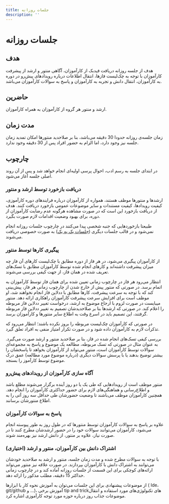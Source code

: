 ```yaml
---
title: جلسات روزانه
description: ''
---
```


# جلسات روزانه

## هدف

هدف از جلسه روزانه دریافت فیدبک از کارآموزان، آگاهی منتور و ارشد از پیشرفت کارآموزان با توجه به چک‌‌‌لیست فازها، انتقال
اطلاعات درباره رویدادهای پیش‌رو در دوره به کارآموزان، انتقال دانش و تجربه به کارآموزان و پاسخ به سوالات کارآموزان
می‌باشد.

## حاضرین

ارشد و منتور هر گروه از کارآموزان به همراه کارآموزان.

## مدت زمان

زمان جلسه‌ی روزانه حدودا 30 دقیقه می‌باشد، بنا بر صلاحدید منتورها امکان تمدید زمان جلسه نیز وجود دارد، اما الزام به حضور
افراد پس از 30 دقیقه وجود ندارد.

## چارچوب

در ابتدای جلسه به رسم ادب، احوال پرسی اولیه‌ای انجام خواهد شد و پس از آن روند اصلی جلسه آغاز می‌شود.

### دریافت بازخورد توسط ارشد و منتور

ارشدها و منتورها موظف هستند، همواره از کارآموزان درباره فرایندهای دوره کارآموزی، کیفیت رویدادها، کیفیت مستندات و سایر
موضوعات عمومی
بازخورد دریافت کنند. هدف از دریافت بازخورد این است که در صورت مشاهده هرگونه عدم رضایت کارآموزان از دوره، برای بهبود
وضعیت اقدامات لازم صورت بگیرد.

طبیعتا بازخوردهایی که جنبه شخصی پیدا می‌کنند در
چارچوب جلسات روزانه انجام نمی‌شود و در قالب جلسات دیگری
([جلسات یک به یک](./04-1-1.md))
به صورت خصوصی دریافت می‌شوند.

### پیگیری کارها توسط منتور

از کارآموزان پیگیری می‌شود، در هر فاز از دوره مطابق با چک‌لیست کارهای آن فاز چه میزان پیشرفت داشته‌اند و کارهای انجام
شده
توسط کارآموزان مطابق با تسک‌های تعریف شده در همان فاز، از جهت کیفی بررسی می‌شوند.

انتظار می‌رود هر فاز در چارچوب زمانی تعیین شده برای همان فاز توسط کارآموزان به اتمام برسد.
در صورتی که منتور پیش از خارج شدن از چارچوب زمانی هر فاز، پیش‌بینی کند که با توجه به سرعت پیشرفت، کارها مطابق
با ددلاین فاز انجام نخواهند شد، او موظف است برای افزایش سرعت پیشرفت کارآموزان راهکاری ارائه
دهد. منتور میبایست در صورت لزوم با ارجاع موضوع به ارشد، درخواست تغییر ددلاین فاز مربوطه را اعلام کند. در صورتی که ارشدها
بنا بر
صلاحدیدشان تصمیم به تغییر ددلاین فاز مربوطه گرفتند، این تصمیم باید در اسرع وقت به اطلاع سایر منتورها و کارآموزان
برسد.

در صورتی که
کارآموزان چک‌لیست مربوطه را بروز نکرده باشند؛ انتظار می‌رود که تذکرات لازم به کارآموزان داده شود و در صورت تکرار امتیاز
منفی به افراد تعلق گیرد.

بررسی کیفی تسک‌های انجام شده در فاز، بنا بر صلاحدید منتور و ارشد صورت می‌گیرد. به عنوان مثال در صورتی که تسک مربوطه،
مطالعه یک موضوع و پاسخ به مجموعه‌ای سوالات توسط کارآموزان است، منتور می‌تواند از کارآموزان بخواهد تا پاسخشان را بیشتر
توضیح بدهند یا با پرسش سوالات دیگری (درباره موضوع مورد مطالعه) عمق درک موضوع توسط کارآموز را بسنجد.

### آگاه سازی کارآموزان از رویدادهای پیش‌رو

منتور موظف است از رویدادهایی که طی یک یا دو روز آینده برگزار می‌شوند مطلع باشد و اطلاع‌رسانی و هماهنگی‌های لازم برای
حضور حداکثری کارآموزان را
انجام دهد. همچنین کارآموزان موظف می‌باشند تا وضعیت حضورشان طی حداقل سه روز آتی را به اطلاع منتورشان برسانند.

### پاسخ به سوالات کارآموزان

علاوه بر پاسخ به سوالات کارآموزان توسط منتورها که در طول روز به طور پیوسته انجام می‌شود، کارآموزان می‌توانند سوالات خود
را در حضور
ارشدشان مطرح کنند تا در صورت نیاز، علاوه بر منتور، از دانش ارشد نیز بهره‌مند شوند.

### اشتراک دانش بین کارآموزان، منتور و ارشد (اختیاری)

با توجه به سوالات مطرح شده و مدت زمان جلسه، منتور و ارشد به صلاحدید خودشان می‌توانند به اشتراک دانش با کارآموزان
بپردازند.
در صورت علاقه نیز منتور می‌تواند ارائه‌های کوچکی برای این قسمت از جلسات روزانه آماده کند و در چارچوب زمانی حداکثر 15
دقیقه، مطلب
مذکور را ارائه دهد.

از موضوعات پیشنهادی برای این جلسات می‌توان به آموزش نحوه کار با ابزارها (
Ide،
git/github
و ...)، آموزش برخی
tip and trickهای
تکنولوژی‌های مورد استفاده و انتقال موضوعات جذاب روز درباره حوزه مورد توجه کارآموزی اشاره کرد.
